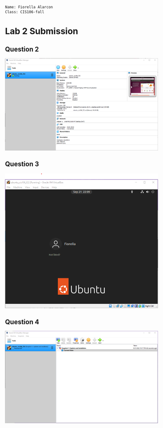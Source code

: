 ```
Name: Fiorella Alarcon
Class: CIS106-fall
```

# Lab 2 Submission

## Question 2
![q2](q2.png)

## Question 3
![q3](q3.png)

## Question 4
![q4](q4.png)